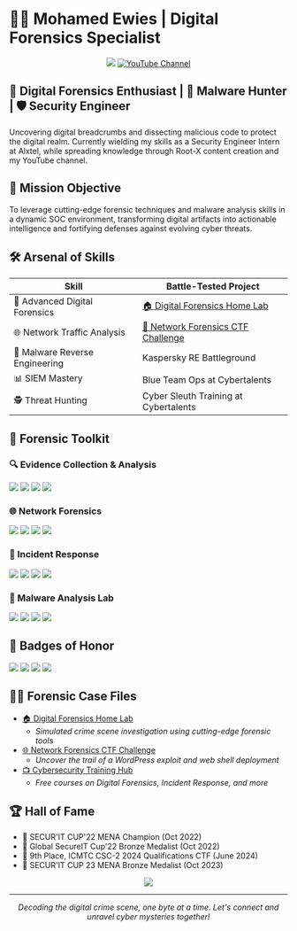 # 🕵️‍♂️ Mohamed Ewies | Digital Forensics Specialist

<p align="center">
  <a href="https://www.linkedin.com/in/mohamed-ewies-59b89a212/"><img src="https://img.shields.io/badge/-LinkedIn-0072b1?&style=for-the-badge&logo=linkedin&logoColor=white" /></a>
  <a href="https://www.youtube.com/@kzar3"><img src="https://img.shields.io/badge/-YouTube-FF0000?&style=for-the-badge&logo=youtube&logoColor=white" alt="YouTube Channel" /></a>
</p>

## 🔬 Digital Forensics Enthusiast | 🦠 Malware Hunter | 🛡️ Security Engineer

Uncovering digital breadcrumbs and dissecting malicious code to protect the digital realm. Currently wielding my skills as a Security Engineer Intern at Alxtel, while spreading knowledge through Root-X content creation and my YouTube channel.


## 🎯 Mission Objective

To leverage cutting-edge forensic techniques and malware analysis skills in a dynamic SOC environment, transforming digital artifacts into actionable intelligence and fortifying defenses against evolving cyber threats.

## 🛠️ Arsenal of Skills

| Skill | Battle-Tested Project |
|-------|------------------------|
| 🔎 Advanced Digital Forensics | [🏠 Digital Forensics Home Lab](https://github.com/your-username/digital-forensics-home-lab) |
| 🌐 Network Traffic Analysis | [🚩 Network Forensics CTF Challenge](https://github.com/your-username/network-forensics-ctf) |
| 🦠 Malware Reverse Engineering | Kaspersky RE Battleground |
| 📊 SIEM Mastery | Blue Team Ops at Cybertalents |
| 🕵️ Threat Hunting | Cyber Sleuth Training at Cybertalents |

## 🧰 Forensic Toolkit

### 🔍 Evidence Collection & Analysis
<div>
    <img src="https://img.shields.io/badge/-FTK_Imager-FF6600?&style=for-the-badge&logo=AccessData&logoColor=white" />
    <img src="https://img.shields.io/badge/-Volatility-4B275F?&style=for-the-badge&logo=Volatility&logoColor=white" />
    <img src="https://img.shields.io/badge/-KAPE-00A4EF?&style=for-the-badge&logo=KAPE&logoColor=white" />
    <img src="https://img.shields.io/badge/-Autopsy-006400?&style=for-the-badge&logo=Autopsy&logoColor=white" />
</div>

### 🌐 Network Forensics
<div>
    <img src="https://img.shields.io/badge/-Wireshark-1679A7?&style=for-the-badge&logo=Wireshark&logoColor=white" />
    <img src="https://img.shields.io/badge/-Suricata-EF3B2D?&style=for-the-badge&logo=Suricata&logoColor=white" />
    <img src="https://img.shields.io/badge/-Zeek-777BB4?&style=for-the-badge&logo=Zeek&logoColor=white" />
    <img src="https://img.shields.io/badge/-NetworkMiner-4B0082?&style=for-the-badge&logo=NetworkMiner&logoColor=white" />
</div>

### 🚨 Incident Response
<div>
    <img src="https://img.shields.io/badge/-IBM_QRadar-052FAD?&style=for-the-badge&logo=IBM&logoColor=white" />
    <img src="https://img.shields.io/badge/-Splunk-000000?&style=for-the-badge&logo=Splunk&logoColor=white" />
    <img src="https://img.shields.io/badge/-ELK_Stack-005571?&style=for-the-badge&logo=Elastic&logoColor=white" />
    <img src="https://img.shields.io/badge/-Velociraptor-4B275F?&style=for-the-badge&logo=Velociraptor&logoColor=white" />
</div>

### 🦠 Malware Analysis Lab
<div>
    <img src="https://img.shields.io/badge/-IDA_Pro-4B0082?&style=for-the-badge&logo=IDA&logoColor=white" />
    <img src="https://img.shields.io/badge/-Ghidra-FF4500?&style=for-the-badge&logo=Ghidra&logoColor=white" />
    <img src="https://img.shields.io/badge/-x64dbg-008000?&style=for-the-badge&logo=x64dbg&logoColor=white" />
    <img src="https://img.shields.io/badge/-Cuckoo_Sandbox-FFA500?&style=for-the-badge&logo=Cuckoo&logoColor=white" />
</div>

## 🏅 Badges of Honor
<div>
<img src="https://img.shields.io/badge/-eCIR-FF0000?&style=for-the-badge&logoColor=white" />
<img src="https://img.shields.io/badge/-CCD-000080?&style=for-the-badge&logoColor=white" />
<img src="https://img.shields.io/badge/-Kaspersky_RE_101-006400?&style=for-the-badge&logoColor=white" />
<img src="https://img.shields.io/badge/-Trellix_Certified-FFA500?&style=for-the-badge&logoColor=white" />
</div>

## 🕵️‍♂️ Forensic Case Files
- [🏠 Digital Forensics Home Lab](https://github.com/your-username/digital-forensics-home-lab)
  - *Simulated crime scene investigation using cutting-edge forensic tools*
- [🌐 Network Forensics CTF Challenge](https://github.com/your-username/network-forensics-ctf)
  - *Uncover the trail of a WordPress exploit and web shell deployment*
- [📺 Cybersecurity Training Hub](https://www.youtube.com/@kzar3)
  - *Free courses on Digital Forensics, Incident Response, and more*

## 🏆 Hall of Fame
- 🥇 SECUR'IT CUP'22 MENA Champion (Oct 2022)
- 🥉 Global SecureIT Cup'22 Bronze Medalist (Oct 2022)
- 🏅 9th Place, ICMTC CSC-2 2024 Qualifications CTF (June 2024)
- 🥉 SECUR'IT CUP 23 MENA Bronze Medalist (Oct 2023)

<div align="center">
  <img src="https://img.shields.io/badge/Always_Be-Investigating-darkred?style=for-the-badge" />
</div>

---

<p align="center">
  <i>Decoding the digital crime scene, one byte at a time. Let's connect and unravel cyber mysteries together!</i>
</p>
